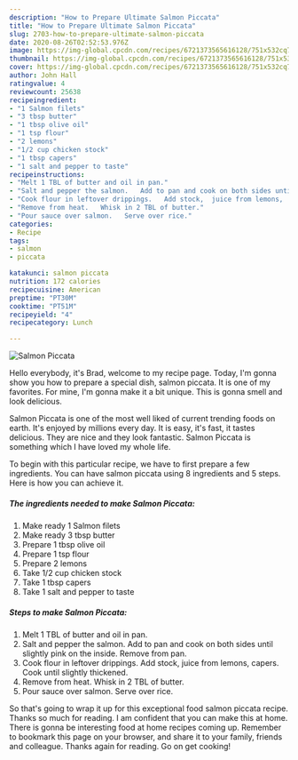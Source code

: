 ```yaml
---
description: "How to Prepare Ultimate Salmon Piccata"
title: "How to Prepare Ultimate Salmon Piccata"
slug: 2703-how-to-prepare-ultimate-salmon-piccata
date: 2020-08-26T02:52:53.976Z
image: https://img-global.cpcdn.com/recipes/6721373565616128/751x532cq70/salmon-piccata-recipe-main-photo.jpg
thumbnail: https://img-global.cpcdn.com/recipes/6721373565616128/751x532cq70/salmon-piccata-recipe-main-photo.jpg
cover: https://img-global.cpcdn.com/recipes/6721373565616128/751x532cq70/salmon-piccata-recipe-main-photo.jpg
author: John Hall
ratingvalue: 4
reviewcount: 25638
recipeingredient:
- "1 Salmon filets"
- "3 tbsp butter"
- "1 tbsp olive oil"
- "1 tsp flour"
- "2 lemons"
- "1/2 cup chicken stock"
- "1 tbsp capers"
- "1 salt and pepper to taste"
recipeinstructions:
- "Melt 1 TBL of butter and oil in pan."
- "Salt and pepper the salmon.   Add to pan and cook on both sides until slightly pink on the inside.   Remove from pan."
- "Cook flour in leftover drippings.   Add stock,  juice from lemons,  capers.  Cook until slightly thickened."
- "Remove from heat.   Whisk in 2 TBL of butter."
- "Pour sauce over salmon.   Serve over rice."
categories:
- Recipe
tags:
- salmon
- piccata

katakunci: salmon piccata 
nutrition: 172 calories
recipecuisine: American
preptime: "PT30M"
cooktime: "PT51M"
recipeyield: "4"
recipecategory: Lunch

---
```



![Salmon Piccata](https://img-global.cpcdn.com/recipes/6721373565616128/751x532cq70/salmon-piccata-recipe-main-photo.jpg)

Hello everybody, it's Brad, welcome to my recipe page. Today, I'm gonna show you how to prepare a special dish, salmon piccata. It is one of my favorites. For mine, I'm gonna make it a bit unique. This is gonna smell and look delicious.

Salmon Piccata is one of the most well liked of current trending foods on earth. It's enjoyed by millions every day. It is easy, it's fast, it tastes delicious. They are nice and they look fantastic. Salmon Piccata is something which I have loved my whole life.




To begin with this particular recipe, we have to first prepare a few ingredients. You can have salmon piccata using 8 ingredients and 5 steps. Here is how you can achieve it.

<!--inarticleads1-->

##### The ingredients needed to make Salmon Piccata:

1. Make ready 1 Salmon filets
1. Make ready 3 tbsp butter
1. Prepare 1 tbsp olive oil
1. Prepare 1 tsp flour
1. Prepare 2 lemons
1. Take 1/2 cup chicken stock
1. Take 1 tbsp capers
1. Take 1 salt and pepper to taste




<!--inarticleads2-->

##### Steps to make Salmon Piccata:

1. Melt 1 TBL of butter and oil in pan.
1. Salt and pepper the salmon.   Add to pan and cook on both sides until slightly pink on the inside.   Remove from pan.
1. Cook flour in leftover drippings.   Add stock,  juice from lemons,  capers.  Cook until slightly thickened.
1. Remove from heat.   Whisk in 2 TBL of butter.
1. Pour sauce over salmon.   Serve over rice.




So that's going to wrap it up for this exceptional food salmon piccata recipe. Thanks so much for reading. I am confident that you can make this at home. There is gonna be interesting food at home recipes coming up. Remember to bookmark this page on your browser, and share it to your family, friends and colleague. Thanks again for reading. Go on get cooking!
